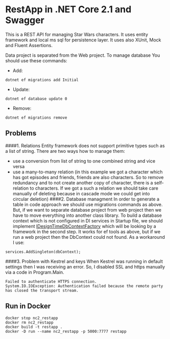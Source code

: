 # RestApp in .NET Core 2.1 and Swagger

This is a REST API for managing Star Wars characters. It uses entity framework and local ms sql for persistence layer. It uses also XUnit, Mock and Fluent Assertions.

Data project is separated from the Web project. To manage database You should use these commands:

- Add:
```
dotnet ef migrations add Initial
```
- Update:
```
dotnet ef database update 0
```
- Remove:
```
dotnet ef migrations remove
```
## Problems
####1. Relations
Entity framework does not support primitive types such as a list of string. There are two ways how to manage them:
- use a conversion from list of string to one combined string and vice versa
- use a many-to-many relation (in this example we got a character which has got episodes and friends, friends are also characters. So to remove redundancy and to not create another copy of character, there is a self-relation to characters. If we got a such a relation we should take care manually of deleting because in cascade mode we could get into circular deletion)
####2. Database managment
In order to generate a table in code approach we should use migrations commands as above. But, if we want to separate database project from web project then we have to move everything into another class library. To build a database context which is not configured in DI services in Startup file, we should implement [IDesignTimeDbContextFactory](https://docs.microsoft.com/en-us/ef/core/miscellaneous/cli/dbcontext-creation) which will be looking by a framework in the second step. It works for ef tools as above, but if we run a web project then the DbContext could not found. As a workaround I use:
```
services.AddSingleton(dbContext);
```
####3. Problem with Kestrel and keys
When Kestrel was running in default settings then I was receiving an error. So, I disabled SSL and https manually via a code in Program.Main.
```
Failed to authenticate HTTPS connection.
System.IO.IOException: Authentication failed because the remote party has closed the transport stream.
```
## Run in Docker
```
docker stop nc2_restapp
docker rm nc2_restapp
docker build -t restapp .
docker -D run --name nc2_restapp -p 5000:7777 restapp
```
